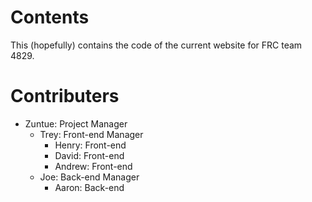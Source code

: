 # Contents
This (hopefully) contains the code of the current website for FRC team 4829.

# Contributers

- Zuntue: Project Manager 
  - Trey: Front-end Manager
    - Henry: Front-end
    - David: Front-end
    - Andrew: Front-end
  - Joe: Back-end Manager
    - Aaron: Back-end

